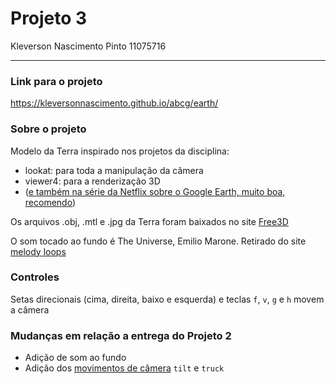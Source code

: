 Projeto 3
======

Kleverson Nascimento Pinto  11075716

----

### Link para o projeto

https://kleversonnascimento.github.io/abcg/earth/

### Sobre o projeto

Modelo da Terra inspirado nos projetos da disciplina:
- lookat: para toda a manipulação da câmera
- viewer4: para a renderização 3D
- ([e também na série da Netflix sobre o Google Earth, muito boa, recomendo](https://www.netflix.com/title/81074012))

Os arquivos .obj, .mtl e .jpg da Terra foram baixados no site [Free3D](https://free3d.com/3d-model/ultra-realistic-sci-fi-earth-high-res-textures-low-end-textures-made-with-blender-279b-959150.html)

O som tocado ao fundo é The Universe, Emilio Marone. Retirado do site [melody loops](https://www.melodyloops.com/tracks/the-universe/)

### Controles

Setas direcionais (cima, direita, baixo e esquerda) e teclas `f`, `v`, `g` e `h` movem a câmera

### Mudanças em relação a entrega do Projeto 2

- Adição de som ao fundo
- Adição dos [movimentos de câmera](https://blog.storyblocks.com/video-tutorials/7-basic-camera-movements/) `tilt` e `truck`
